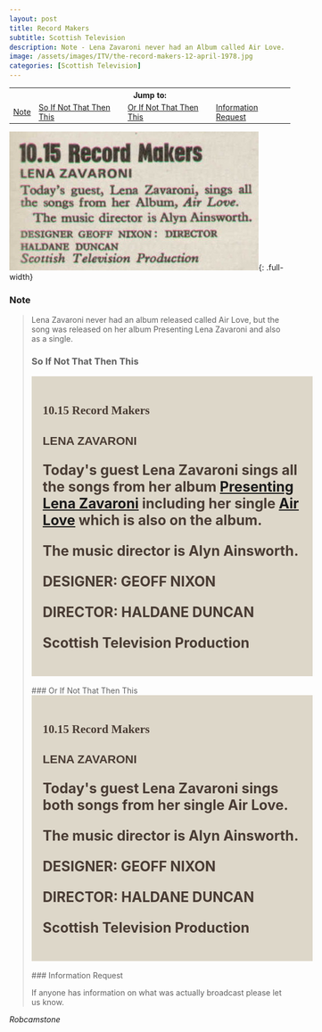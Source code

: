 ```yaml
---
layout: post
title: Record Makers
subtitle: Scottish Television
description: Note - Lena Zavaroni never had an Album called Air Love.
image: /assets/images/ITV/the-record-makers-12-april-1978.jpg
categories: [Scottish Television]
---
```


<link href="https://fonts.googleapis.com/css2?family=Rammetto+One&display=swap" rel="stylesheet">
<link href="https://fonts.googleapis.com/css2?family=Catamaran:wght@900&display=swap" rel="stylesheet">

<table>
<tr align="center">
<th colspan="5">Jump to:</th>
</tr>

<tr>
<td><a href="#note">Note</a></td>
<td><a href="#so-if-not-that-then-this">So If Not That Then This</a></td>
<td><a href="#or-if-not-that-then-this">Or If Not That Then This</a></td>
<td><a href="#information-request">Information Request</a></td>
</tr>
</table>

![](/assets/images/ITV/the-record-makers-12-april-1978.jpg){: .full-width}

### Note
> Lena Zavaroni never had an album released called Air Love, but the song was released on her album Presenting Lena Zavaroni and also as a single.
>
> ### So If Not That Then This
>
> <div class="background color padding">
> <h2 class="Rammetto-One">10.15 Record Makers</h2>
> <h2 class="Black-900">LENA ZAVARONI</h2>
> <div class="bold color size">
> <p>Today's guest Lena Zavaroni sings all the songs from her album <a href="/discography/albums/03-presenting-lena-zavaroni">Presenting Lena Zavaroni</a> including her single <a href="/discography/singles/08-air-love">Air Love</a> which is also on the album.</p>
> <p>The music director is Alyn Ainsworth.</p>
> <p>DESIGNER: GEOFF NIXON</p>
> <p>DIRECTOR: HALDANE DUNCAN</p>
> <p>Scottish Television Production</p>
> </div></div>
> <br />
> ### Or If Not That Then This
>
> <div class="background color padding">
> <h2 class="Rammetto-One">10.15 Record Makers</h2>
> <h2 class="Black-900">LENA ZAVARONI</h2>
> <div class="bold color size">
> <p>Today's guest Lena Zavaroni sings both songs from her single Air Love.</p>
> <p>The music director is Alyn Ainsworth.</p>
> <p>DESIGNER: GEOFF NIXON</p>
> <p>DIRECTOR: HALDANE DUNCAN</p>
> <p>Scottish Television Production</p>
> </div></div>
> <br />
> ### Information Request
>
> If anyone has information on what was actually broadcast please let us know.

<cite>Robcamstone</cite>

<style>
.Rammetto-One {font-family: 'Rammetto One', cursive; color:#493C34;}
.Black-900 {font-family: 'Catamaran', sans-serif; color:#493C34;}
.size {font-size:25px;}
.bold {font-weight:bold;}
.color{color:#493C34;}
.background {width:100%; background-color:#DDD7C9;}
.padding {padding:20px;}
</style>

